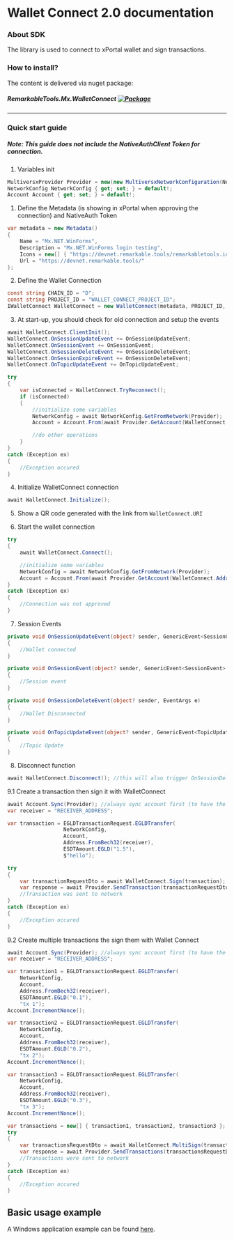 # Wallet Connect 2.0 documentation

### About SDK
The library is used to connect to xPortal wallet and sign transactions.

### How to install?
The content is delivered via nuget package:
##### RemarkableTools.Mx.WalletConnect [![Package](https://img.shields.io/nuget/v/RemarkableTools.Mx.WalletConnect)](https://www.nuget.org/packages/RemarkableTools.Mx.WalletConnect/)

---

### Quick start guide
##### Note: This guide does not include the NativeAuthClient Token for connection.

1. Variables init
```csharp
MultiversxProvider Provider = new(new MultiversxNetworkConfiguration(Network.DevNet));
NetworkConfig NetworkConfig { get; set; } = default!;
Account Account { get; set; } = default!;
```

1. Define the Metadata (is showing in xPortal when approving the connection) and NativeAuth Token
```csharp
var metadata = new Metadata()
{
    Name = "Mx.NET.WinForms",
    Description = "Mx.NET.WinForms login testing",
    Icons = new[] { "https://devnet.remarkable.tools/remarkabletools.ico" },
    Url = "https://devnet.remarkable.tools/"
};
```

2. Define the Wallet Connection
```csharp
const string CHAIN_ID = "D";
const string PROJECT_ID = "WALLET_CONNECT_PROJECT_ID";
IWalletConnect WalletConnect = new WalletConnect(metadata, PROJECT_ID, CHAIN_ID);
```

3. At start-up, you should check for old connection and setup the events
```csharp
await WalletConnect.ClientInit();
WalletConnect.OnSessionUpdateEvent += OnSessionUpdateEvent;
WalletConnect.OnSessionEvent += OnSessionEvent;
WalletConnect.OnSessionDeleteEvent += OnSessionDeleteEvent;
WalletConnect.OnSessionExpireEvent += OnSessionDeleteEvent;
WalletConnect.OnTopicUpdateEvent += OnTopicUpdateEvent;

try
{
    var isConnected = WalletConnect.TryReconnect();
    if (isConnected)
    {
        //initialize some variables
        NetworkConfig = await NetworkConfig.GetFromNetwork(Provider);
        Account = Account.From(await Provider.GetAccount(WalletConnect.Address));

        //do other operations
    }
}
catch (Exception ex)
{
    //Exception occured
}
```

4. Initialize WalletConnect connection
```csharp
await WalletConnect.Initialize();
```

5. Show a QR code generated with the link from `WalletConnect.URI`

6. Start the wallet connection
```csharp
try
{
    await WalletConnect.Connect(); 

    //initialize some variables
    NetworkConfig = await NetworkConfig.GetFromNetwork(Provider);
    Account = Account.From(await Provider.GetAccount(WalletConnect.Address));
}
catch (Exception ex)
{
    //Connection was not approved
}
```

7. Session Events
```csharp
private void OnSessionUpdateEvent(object? sender, GenericEvent<SessionUpdateEvent> @event)
{
    //Wallet connected
}

private void OnSessionEvent(object? sender, GenericEvent<SessionEvent> @event)
{
    //Session event
}

private void OnSessionDeleteEvent(object? sender, EventArgs e)
{
    //Wallet Disconnected
}

private void OnTopicUpdateEvent(object? sender, GenericEvent<TopicUpdateEvent> @event)
{
    //Topic Update
}
```

8. Disconnect function
```csharp
await WalletConnect.Disconnect(); //this will also trigger OnSessionDeleteEvent
```

9.1 Create a transaction then sign it with WalletConnect
```csharp
await Account.Sync(Provider); //always sync account first (to have the latest nonce)
var receiver = "RECEIVER_ADDRESS";

var transaction = EGLDTransactionRequest.EGLDTransfer(
                  NetworkConfig,
                  Account,
                  Address.FromBech32(receiver),
                  ESDTAmount.EGLD("1.5"),
                  $"hello");

try
{
    var transactionRequestDto = await WalletConnect.Sign(transaction);
    var response = await Provider.SendTransaction(transactionRequestDto);
    //Transaction was sent to network
}
catch (Exception ex)
{
    //Exception occured
}
```

9.2 Create multiple transactions the sign them with Wallet Connect
```csharp
await Account.Sync(Provider); //always sync account first (to have the latest nonce)
var receiver = "RECEIVER_ADDRESS";

var transaction1 = EGLDTransactionRequest.EGLDTransfer(
    NetworkConfig,
    Account,
    Address.FromBech32(receiver),
    ESDTAmount.EGLD("0.1"),
    "tx 1");
Account.IncrementNonce();

var transaction2 = EGLDTransactionRequest.EGLDTransfer(
    NetworkConfig,
    Account,
    Address.FromBech32(receiver),
    ESDTAmount.EGLD("0.2"),
    "tx 2");
Account.IncrementNonce();

var transaction3 = EGLDTransactionRequest.EGLDTransfer(
    NetworkConfig,
    Account,
    Address.FromBech32(receiver),
    ESDTAmount.EGLD("0.3"),
    "tx 3");
Account.IncrementNonce();

var transactions = new[] { transaction1, transaction2, transaction3 };
try
{
    var transactionsRequestDto = await WalletConnect.MultiSign(transactions);
    var response = await Provider.SendTransactions(transactionsRequestDto);
    //Transactions were sent to network
}
catch (Exception ex)
{
    //Exception occured
}
```

## Basic usage example
A Windows application example can be found [here](https://github.com/RemarkableTools/Mx.NET.Examples).